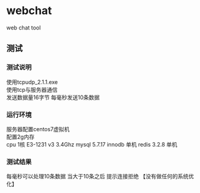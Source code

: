 # webchat
web chat tool
##  测试
### 测试说明
使用tcpudp_2.1.1.exe  
使用tcp与服务器通信  
发送数据量16字节 
每毫秒发送10条数据
### 运行环境
服务器配置centos7虚拟机  
配置2g内存  
cpu 1核  E3-1231 v3 3.4Ghz
mysql 5.7.17  innodb   单机
redis 3.2.8    单机
### 测试结果
每毫秒可以处理10条数据  当大于10条之后 提示连接拒绝  【没有做任何的系统优化】

